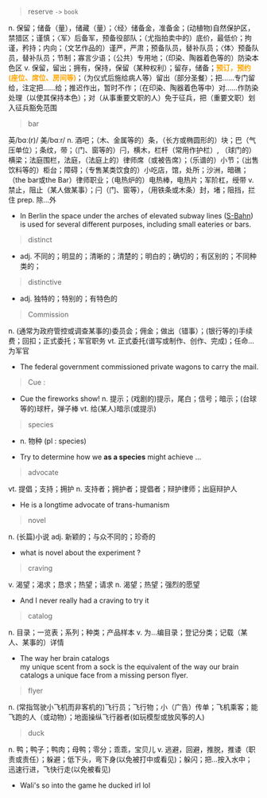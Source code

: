	
> reserve `->` `book`  

n.  保留；储备（量），储藏（量）；〈经〉储备金，准备金；(动植物)自然保护区，禁猎区；谨慎；〈军〉后备军，预备役部队；（尤指拍卖中的）底价，最低价；拘谨，矜持；内向；（文艺作品的）谨严，严肃；预备队员，替补队员；〈体〉预备队员，替补队员；节制；寡言少语；（公共）专用地；（印染、陶器着色等的）防染本色区
v. 保留，留出；拥有，保持，保留（某种权利）；留存，储备；<b><mark style="background: transparent; color: orange">预订，预约(座位、席位、房间等)</mark></b>；（为仪式后施给病人等）留出（部分圣餐）；把……专门留给，注定把……给；推迟作出，暂时不作；（在印染、陶器着色等中）对……作防染处理（以使其保持本色）；对（从事重要文职的人）免于征兵，把（重要文职）划入征兵豁免范围


> bar

英/bɑː(r)/
美/bɑːr/
n. 酒吧；（木、金属等的）条，（长方或椭圆形的）块；巴（气压单位）；条纹，带；（门、窗等的）闩，横木，栏杆（常用作护栏）, （球门的）横梁；法庭围栏，法庭，（法庭上的）律师席（或被告席）；（乐谱的）小节；（出售饮料等的）柜台；障碍；（专售某类饮食的）小吃店，馆，处所；沙洲，暗礁；（the bar或the Bar）律师职业；（电热炉的）电热棒，电热片；军阶杠，绶带
v. 禁止，阻止（某人做某事）；闩（门、窗等），（用铁条或木条）封，堵；阻挡，拦住
prep. 除...外

- In Berlin the space under the arches of elevated subway lines ([S-Bahn](https://en.wikipedia.org/wiki/Berlin_S-Bahn "Berlin S-Bahn")) is used for several different purposes, including small eateries or bars.

> distinct 
-  adj. 不同的；明显的；清晰的；清楚的；明白的；确切的；有区别的；不同种类的； 
> distinctive 
- adj. 独特的；特别的；有特色的

> Commission

n. (通常为政府管控或调查某事的)委员会；佣金；做出（错事）；(银行等的)手续费；回扣；正式委托；军官职务
vt. 正式委托(谱写或制作、创作、完成)；任命…为军官

- The federal government commissioned private wagons to carry the mail. 

>  Cue : 
-  Cue the fireworks show! 
n. 提示；(戏剧的)提示，尾白；信号；暗示；(台球等的)球杆，弹子棒
vt. 给(某人)暗示(或提示) 

> species  
- n. 物种 (pl : species)

- Try to determine how we **as a species** might achieve ... 

> advocate 

vt. 提倡；支持；拥护
n. 支持者；拥护者；提倡者；辩护律师；出庭辩护人 

- He is a longtime advocate of trans-humanism  

> novel 

n. (长篇)小说
adj.  新颖的；与众不同的；珍奇的

- what is novel about the experiment ? 


> craving 

v. 渴望；渴求；恳求；热望；请求
n. 渴望；热望；强烈的愿望 

- And I never really had a craving to try it


> catalog  

n. 目录；一览表；系列；种类；产品样本
v. 为…编目录；登记分类；记载（某人、某事的）详情  

- The way her brain catalogs  
my unique scent from a sock is the equivalent of the way our brain catalogs a unique face from a missing person flyer. 

>  flyer  

n. (常指驾驶小飞机而非客机的)飞行员；飞行物；小（广告）传单；飞机乘客；能飞跑的人（或动物）；地面操纵飞行器者(如玩模型或放风筝的人) 


>  duck 

n. 鸭；鸭子；鸭肉；母鸭；零分；乖乖，宝贝儿
v. 逃避，回避，推脱，推诿（职责或责任）；躲避；低下头，弯下身(以免被打中或看见)；躲闪；把…按入水中；迅速行进，飞快行走(以免被看见) 

- Wali's so into the game he ducked irl lol 

